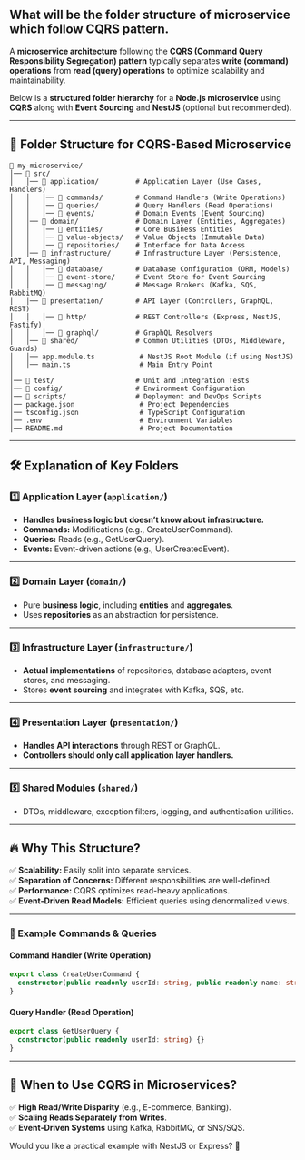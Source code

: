 ## What will be the folder structure of microservice which follow CQRS pattern.

A **microservice architecture** following the **CQRS (Command Query Responsibility Segregation) pattern** typically separates **write (command) operations** from **read (query) operations** to optimize scalability and maintainability.  

Below is a **structured folder hierarchy** for a **Node.js microservice** using **CQRS** along with **Event Sourcing** and **NestJS** (optional but recommended).  

---

## **📂 Folder Structure for CQRS-Based Microservice**
```
📂 my-microservice/
│── 📂 src/
│   │── 📂 application/         # Application Layer (Use Cases, Handlers)
│   │   │── 📂 commands/        # Command Handlers (Write Operations)
│   │   │── 📂 queries/         # Query Handlers (Read Operations)
│   │   │── 📂 events/          # Domain Events (Event Sourcing)
│   │── 📂 domain/              # Domain Layer (Entities, Aggregates)
│   │   │── 📂 entities/        # Core Business Entities
│   │   │── 📂 value-objects/   # Value Objects (Immutable Data)
│   │   │── 📂 repositories/    # Interface for Data Access
│   │── 📂 infrastructure/      # Infrastructure Layer (Persistence, API, Messaging)
│   │   │── 📂 database/        # Database Configuration (ORM, Models)
│   │   │── 📂 event-store/     # Event Store for Event Sourcing
│   │   │── 📂 messaging/       # Message Brokers (Kafka, SQS, RabbitMQ)
│   │── 📂 presentation/        # API Layer (Controllers, GraphQL, REST)
│   │   │── 📂 http/            # REST Controllers (Express, NestJS, Fastify)
│   │   │── 📂 graphql/         # GraphQL Resolvers
│   │── 📂 shared/              # Common Utilities (DTOs, Middleware, Guards)
│   │── app.module.ts           # NestJS Root Module (if using NestJS)
│   │── main.ts                 # Main Entry Point
│
│── 📂 test/                    # Unit and Integration Tests
│── 📂 config/                  # Environment Configuration
│── 📂 scripts/                 # Deployment and DevOps Scripts
│── package.json                # Project Dependencies
│── tsconfig.json               # TypeScript Configuration
│── .env                        # Environment Variables
│── README.md                   # Project Documentation
```

---

## **🛠 Explanation of Key Folders**
### **1️⃣ Application Layer (`application/`)**  
- **Handles business logic but doesn’t know about infrastructure.**  
- **Commands:** Modifications (e.g., CreateUserCommand).  
- **Queries:** Reads (e.g., GetUserQuery).  
- **Events:** Event-driven actions (e.g., UserCreatedEvent).  

---

### **2️⃣ Domain Layer (`domain/`)**  
- Pure **business logic**, including **entities** and **aggregates**.  
- Uses **repositories** as an abstraction for persistence.  

---

### **3️⃣ Infrastructure Layer (`infrastructure/`)**  
- **Actual implementations** of repositories, database adapters, event stores, and messaging.  
- Stores **event sourcing** and integrates with Kafka, SQS, etc.  

---

### **4️⃣ Presentation Layer (`presentation/`)**  
- **Handles API interactions** through REST or GraphQL.  
- **Controllers should only call application layer handlers.**  

---

### **5️⃣ Shared Modules (`shared/`)**  
- DTOs, middleware, exception filters, logging, and authentication utilities.  

---

## **🔥 Why This Structure?**
✅ **Scalability:** Easily split into separate services.  
✅ **Separation of Concerns:** Different responsibilities are well-defined.  
✅ **Performance:** CQRS optimizes read-heavy applications.  
✅ **Event-Driven Read Models:** Efficient queries using denormalized views.  

---

### **🚀 Example Commands & Queries**
#### **Command Handler (Write Operation)**
```ts
export class CreateUserCommand {
  constructor(public readonly userId: string, public readonly name: string) {}
}
```

#### **Query Handler (Read Operation)**
```ts
export class GetUserQuery {
  constructor(public readonly userId: string) {}
}
```

---

## **📌 When to Use CQRS in Microservices?**
✅ **High Read/Write Disparity** (e.g., E-commerce, Banking).  
✅ **Scaling Reads Separately from Writes**.  
✅ **Event-Driven Systems** using Kafka, RabbitMQ, or SNS/SQS.  

Would you like a practical example with NestJS or Express? 🚀